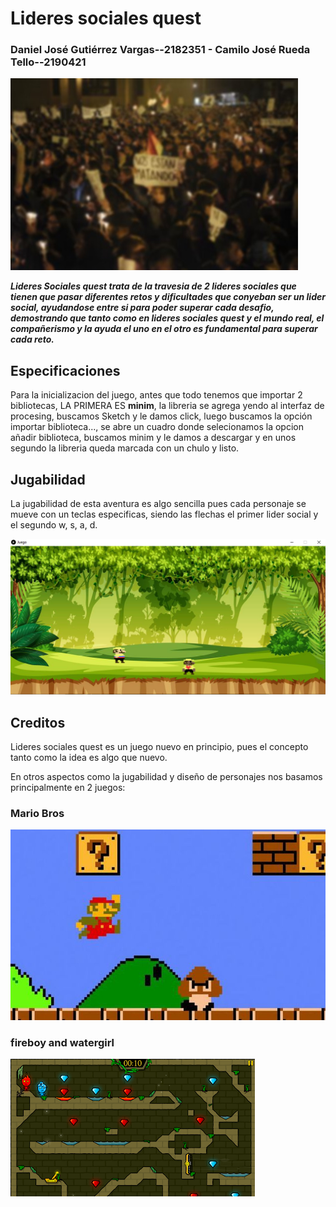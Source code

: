 #    Lideres sociales quest 

### Daniel José Gutiérrez Vargas--2182351 - Camilo José Rueda Tello--2190421

![](https://github.com/Computer-Programming-I-UIS/game-b1-camilo-rueda-y-daniel-gutierrez/blob/master/game-b1-camilo-rueda-y-daniel-gutierrez/Juego/data/nosmatan.jpg)

***Lideres Sociales quest trata de la travesia de 2 lideres sociales que tienen que pasar diferentes retos y dificultades que conyeban ser un lider social,
ayudandose entre si para poder superar cada desafio, demostrando que tanto como en lideres sociales quest y el mundo real, el compañerismo y la ayuda el
uno en el otro es fundamental para superar cada reto.***



## Especificaciones

Para la inicializacion del juego, antes que todo tenemos que importar 2 bibliotecas, LA PRIMERA ES  **minim**, la libreria se agrega yendo al interfaz de procesing, buscamos Sketch y le damos click, luego buscamos la opción importar biblioteca...,  se abre un cuadro donde selecionamos la opcion añadir biblioteca, buscamos minim y le damos a descargar y en unos segundo la libreria queda marcada con un chulo y listo.


 
 
 
 ## Jugabilidad

La jugabilidad de esta aventura es algo sencilla pues cada personaje se mueve con un teclas especificas, siendo las flechas el primer lider social y el segundo w, s, a, d.
 
![](https://github.com/Computer-Programming-I-UIS/game-b1-camilo-rueda-y-daniel-gutierrez/blob/master/jugabilidad.png)

## Creditos

Lideres sociales quest es un juego nuevo en principio, pues el concepto tanto como la idea es algo que nuevo.

En otros aspectos como la jugabilidad y diseño de personajes nos basamos principalmente en 2 juegos:

### Mario Bros
![](https://github.com/Computer-Programming-I-UIS/game-b1-camilo-rueda-y-daniel-gutierrez/blob/master/mario.jpg)

### fireboy and watergirl
![](https://github.com/Computer-Programming-I-UIS/game-b1-camilo-rueda-y-daniel-gutierrez/blob/master/fuego.webp)
